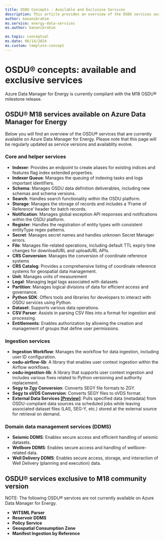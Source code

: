 ```yaml
---
title: OSDU Concepts - Available and Exclusive Services
description: This article provides an overview of the OSDU services available on Azure Data Manager for Energy as well as the OSDU services that are exclusively available in the community version.
author: bananibrahim
ms.service: energy-data-services
ms.author: bananibrahim

ms.topic: conceptual
ms.date: 06/14/2024
ms.custom: template-concept
---
```


# OSDU&reg; concepts: available and exclusive services
Azure Data Manager for Energy is currently compliant with the M18 OSDU® milestone release. 
## OSDU&reg; M18 services available on Azure Data Manager for Energy 
Below you will find an overview of the OSDU&reg; services that are currently available on Azure Data Manager for Energy. Please note that this page will be regularly updated as service versions and availablity evolve. 
### Core and helper services
- **Indexer**: Provides an endpoint to create aliases for existing indices and features flag index extended properties.
- **Indexer Queue**: Manages the queuing of indexing tasks and logs important identifiers.
- **Schema**: Manages OSDU data definition deliverables, including new schemas and schema versions.
- **Search**: Handles search functionality within the OSDU platform.
- **Storage**: Manages the storage of records and includes a ‘Frame of Reference’ header for batch records.
- **Notification**: Manages global exception API responses and notifications within the OSDU platform.
- **Register**: Handles the registration of entity types with consistent entityType regex patterns.
- **Secret**: Manages secret names and handles unknown Secret Manager errors.
- **File**: Manages file-related operations, including default TTL expiry time changes for downloadURL and uploadURL APIs.
- **CRS Conversion**: Manages the conversion of coordinate reference systems
- **CRS Catalog**: Provides a comprehensive listing of coordinate reference systems for geospatial data management.
- **Unit**: Manages units of measurement
- **Legal**: Managing legal tags associated with datasets
- **Partition**: Manages logical divisions of data for efficient access and governance.
- **Python SDK**: Offers tools and libraries for developers to interact with OSDU services using Python.
- **Dataset**: Supports various data operations.
- **CSV Parser**: Assists in parsing CSV files into a format for ingestion and processing. 
- **Entitlements**: Enables authorization by allowing the creation and management of groups that define user permissions.

### Ingestion services
- **Ingestion Workflow**: Manages the workflow for data ingestion, including user ID configuration.
- **osdu-airflow-lib**: A library that enables user context ingestion within the Airflow workflows.
- **osdu-ingestion-lib**: A library that supports user context ingestion and includes various fixes related to Python versioning and authority replacement.
- **Segy to Zgy Conversion**: Converts SEGY file formats to ZGY.
- **Segy to oVDS Conversion**: Converts SEGY files to oVDS format.
- **External Data Services [[Preview]](how-to-enable-external-data-sources.md)**: Pulls specified data (metadata) from OSDU-compliant data sources via scheduled jobs while leaving associated dataset files (LAS, SEG-Y, etc.) stored at the external source for retrieval on demand.

### Domain data management services (DDMS)
- **Seismic DDMS**: Enables secure access and efficient handling of seismic datasets.
- **Wellbore DDMS**: Enables secure access and handling of wellbore-related data.
- **Well Delivery DDMS**: Enables secure access, storage, and interaction of Well Delivery (planning and execution) data.

## OSDU&reg; services exclusive to M18 community version
NOTE: The following OSDU&reg; services are not currently available on Azure Data Manager for Energy.
- **WITSML Parser**
- **Reservoir DDMS**
- **Policy Service**
- **Geospatial Consumption Zone**
- **Manifest Ingestion by Reference**
